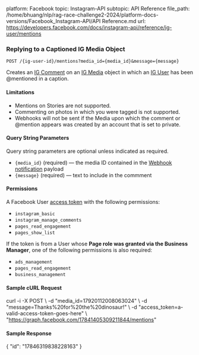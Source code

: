 platform: Facebook
topic: Instagram-API
subtopic: API Reference
file_path: /home/bhuang/nlp/rag-race-challenge2-2024/platform-docs-versions/Facebook_Instagram-API/API Reference.md
url: https://developers.facebook.com/docs/instagram-api/reference/ig-user/mentions


### Replying to a Captioned IG Media Object

`POST /{ig-user-id}/mentions?media_id={media_id}&message={message}`

Creates an [IG Comment](https://developers.facebook.com/docs/instagram-api/reference/ig-comment) on an [IG Media](https://developers.facebook.com/docs/instagram-api/reference/ig-media) object in which an [IG User](https://developers.facebook.com/docs/instagram-api/reference/ig-user) has been @mentioned in a caption.

#### Limitations

* Mentions on Stories are not supported.
* Commenting on photos in which you were tagged is not supported.
* Webhooks will not be sent if the Media upon which the comment or @mention appears was created by an account that is set to private.

#### Query String Parameters

Query string parameters are optional unless indicated as required.

* `{media_id}` (required) — the media ID contained in the [Webhook notification](https://developers.facebook.com/docs/instagram-api/guides/webhooks#reply-caption-mention) payload
* `{message}` (required) — text to include in the commment

#### Permissions

A Facebook User [access token](https://developers.facebook.com/docs/instagram-api/overview#authentication) with the following permissions:

* `instagram_basic`
* `instagram_manage_comments`
* `pages_read_engagement`
* `pages_show_list`

If the token is from a User whose **Page role was granted via the Business Manager**, one of the following permissions is also required:

* `ads_management`
* `pages_read_engagement`
* `business_management`

#### Sample cURL Request

curl -i -X POST \\
 -d "media\_id=17920112008063024" \\
 -d "message=Thanks%20for%20the%20dinosaur!" \\
 -d "access\_token=a-valid-access-token-goes-here" \\
 "https://graph.facebook.com/17841405309211844/mentions"

#### Sample Response

{
  "id": "17846319838228163"
}